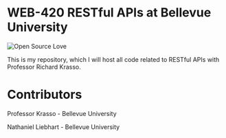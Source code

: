 # WEB-420 RESTful APIs at Bellevue University

![Open Source Love](https://badges.frapsoft.com/os/v2/open-source.svg?v=102)

This is my repository, which I will host all code related to RESTful APIs with Professor Richard Krasso.

# Contributors

Professor Krasso - Bellevue University

Nathaniel Liebhart - Bellevue University
